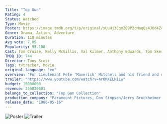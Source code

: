 ```yaml
---
Title: "Top Gun"
Rating: 4
Status: Watched
Type: Movie
Poster: https://image.tmdb.org/t/p/original/xUuHj3CgmZQ9P2cMaqQs4J0d4Zc.jpg
Genre: Drama, Action, Adventure
Duration: 110 minutes
Avg vote: 7.05
Popularity: 95.108
Cast: Tom Cruise, Kelly McGillis, Val Kilmer, Anthony Edwards, Tom Skerritt, Michael Ironside, John Stockwell, Barry Tubb, Rick Rossovich, Tim Robbins
TMDB ID: 744
Director: Tony Scott
Tags: tvtracker, Movie
original_language: "en"
overview: "For Lieutenant Pete 'Maverick' Mitchell and his friend and co-pilot Nick 'Goose' Bradshaw, being accepted into an elite training school for fighter pilots is a dream come true. But a tragedy, as well as personal demons, will threaten Pete's dreams of becoming an ace pilot."
trailer: "https://www.youtube.com/watch?v=ArOMXELHiLw"
budget: 15000000
revenue: 356830601
belongs_to_collection: "Top Gun Collection"
production_company: "Paramount Pictures, Don Simpson/Jerry Bruckheimer Films"
release_date: "1986-05-16"
---
```


![Poster](https://image.tmdb.org/t/p/original/xUuHj3CgmZQ9P2cMaqQs4J0d4Zc.jpg)
![Trailer](https://www.youtube.com/watch?v=ArOMXELHiLw)